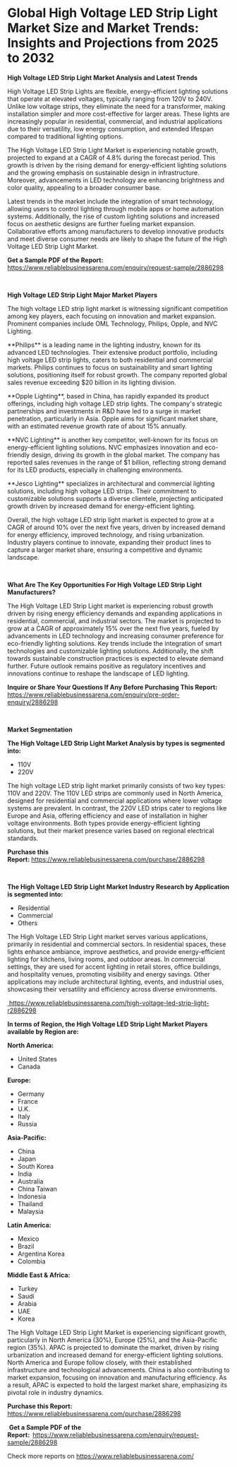 <p><h1>Global High Voltage LED Strip Light Market Size and Market Trends: Insights and Projections from 2025 to 2032</h1></p><p><strong>High Voltage LED Strip Light Market Analysis and Latest Trends</strong></p>
<p><p>High Voltage LED Strip Lights are flexible, energy-efficient lighting solutions that operate at elevated voltages, typically ranging from 120V to 240V. Unlike low voltage strips, they eliminate the need for a transformer, making installation simpler and more cost-effective for larger areas. These lights are increasingly popular in residential, commercial, and industrial applications due to their versatility, low energy consumption, and extended lifespan compared to traditional lighting options.</p><p>The High Voltage LED Strip Light Market is experiencing notable growth, projected to expand at a CAGR of 4.8% during the forecast period. This growth is driven by the rising demand for energy-efficient lighting solutions and the growing emphasis on sustainable design in infrastructure. Moreover, advancements in LED technology are enhancing brightness and color quality, appealing to a broader consumer base. </p><p>Latest trends in the market include the integration of smart technology, allowing users to control lighting through mobile apps or home automation systems. Additionally, the rise of custom lighting solutions and increased focus on aesthetic designs are further fueling market expansion. Collaborative efforts among manufacturers to develop innovative products and meet diverse consumer needs are likely to shape the future of the High Voltage LED Strip Light Market.</p></p>
<p><strong>Get a Sample PDF of the Report:&nbsp;</strong> <a href="https://www.reliablebusinessarena.com/enquiry/request-sample/2886298?utm_campaign=3055&utm_medium=2&utm_source=Github&utm_content=ia&utm_term=13032025&utm_id=high-voltage-led-strip-light">https://www.reliablebusinessarena.com/enquiry/request-sample/2886298</a></p>
<p>&nbsp;</p>
<p><strong>High Voltage LED Strip Light Major Market Players</strong></p>
<p><p>The high voltage LED strip light market is witnessing significant competition among key players, each focusing on innovation and market expansion. Prominent companies include OML Technology, Philips, Opple, and NVC Lighting.</p><p>**Philips** is a leading name in the lighting industry, known for its advanced LED technologies. Their extensive product portfolio, including high voltage LED strip lights, caters to both residential and commercial markets. Philips continues to focus on sustainability and smart lighting solutions, positioning itself for robust growth. The company reported global sales revenue exceeding $20 billion in its lighting division.</p><p>**Opple Lighting**, based in China, has rapidly expanded its product offerings, including high voltage LED strip lights. The company's strategic partnerships and investments in R&D have led to a surge in market penetration, particularly in Asia. Opple aims for significant market share, with an estimated revenue growth rate of about 15% annually.</p><p>**NVC Lighting** is another key competitor, well-known for its focus on energy-efficient lighting solutions. NVC emphasizes innovation and eco-friendly design, driving its growth in the global market. The company has reported sales revenues in the range of $1 billion, reflecting strong demand for its LED products, especially in challenging environments.</p><p>**Jesco Lighting** specializes in architectural and commercial lighting solutions, including high voltage LED strips. Their commitment to customizable solutions supports a diverse clientele, projecting anticipated growth driven by increased demand for energy-efficient lighting.</p><p>Overall, the high voltage LED strip light market is expected to grow at a CAGR of around 10% over the next five years, driven by increased demand for energy efficiency, improved technology, and rising urbanization. Industry players continue to innovate, expanding their product lines to capture a larger market share, ensuring a competitive and dynamic landscape.</p></p>
<p>&nbsp;</p>
<p><strong>What Are The Key Opportunities For High Voltage LED Strip Light Manufacturers?</strong></p>
<p><p>The High Voltage LED Strip Light market is experiencing robust growth driven by rising energy efficiency demands and expanding applications in residential, commercial, and industrial sectors. The market is projected to grow at a CAGR of approximately 15% over the next five years, fueled by advancements in LED technology and increasing consumer preference for eco-friendly lighting solutions. Key trends include the integration of smart technologies and customizable lighting solutions. Additionally, the shift towards sustainable construction practices is expected to elevate demand further. Future outlook remains positive as regulatory incentives and innovations continue to reshape the landscape of LED lighting.</p></p>
<p><strong>Inquire or Share Your Questions If Any Before Purchasing This Report:</strong> <a href="https://www.reliablebusinessarena.com/enquiry/pre-order-enquiry/2886298?utm_campaign=3055&utm_medium=2&utm_source=Github&utm_content=ia&utm_term=13032025&utm_id=high-voltage-led-strip-light">https://www.reliablebusinessarena.com/enquiry/pre-order-enquiry/2886298</a></p>
<p>&nbsp;</p>
<p><strong>Market Segmentation</strong></p>
<p><strong>The High Voltage LED Strip Light Market Analysis by types is segmented into:</strong></p>
<p><ul><li>110V</li><li>220V</li></ul></p>
<p><p>The high voltage LED strip light market primarily consists of two key types: 110V and 220V. The 110V LED strips are commonly used in North America, designed for residential and commercial applications where lower voltage systems are prevalent. In contrast, the 220V LED strips cater to regions like Europe and Asia, offering efficiency and ease of installation in higher voltage environments. Both types provide energy-efficient lighting solutions, but their market presence varies based on regional electrical standards.</p></p>
<p><strong>Purchase this Report:&nbsp;</strong><a href="https://www.reliablebusinessarena.com/purchase/2886298?utm_campaign=3055&utm_medium=2&utm_source=Github&utm_content=ia&utm_term=13032025&utm_id=high-voltage-led-strip-light">https://www.reliablebusinessarena.com/purchase/2886298</a></p>
<p>&nbsp;</p>
<p><strong>The High Voltage LED Strip Light Market Industry Research by Application is segmented into:</strong></p>
<p><ul><li>Residential</li><li>Commercial</li><li>Others</li></ul></p>
<p><p>The High Voltage LED Strip Light market serves various applications, primarily in residential and commercial sectors. In residential spaces, these lights enhance ambiance, improve aesthetics, and provide energy-efficient lighting for kitchens, living rooms, and outdoor areas. In commercial settings, they are used for accent lighting in retail stores, office buildings, and hospitality venues, promoting visibility and energy savings. Other applications may include architectural lighting, events, and industrial uses, showcasing their versatility and efficiency across diverse environments.</p></p>
<p><a href="https://www.reliablebusinessarena.com/high-voltage-led-strip-light-r2886298?utm_campaign=3055&utm_medium=2&utm_source=Github&utm_content=ia&utm_term=13032025&utm_id=high-voltage-led-strip-light">&nbsp;https://www.reliablebusinessarena.com/high-voltage-led-strip-light-r2886298</a></p>
<p><strong>In terms of Region, the High Voltage LED Strip Light Market Players available by Region are:</strong></p>
<p>
    <p> <strong> North America: </strong>
        <ul>
            <li>United States</li>
            <li>Canada</li>
        </ul>
        </p> 
    <p> <strong> Europe: </strong>
        <ul>
            <li>Germany</li>
            <li>France</li>
            <li>U.K.</li>
            <li>Italy</li>
            <li>Russia</li>
        </ul>
        </p> 
    <p> <strong> Asia-Pacific: </strong>
        <ul>
            <li>China</li>
            <li>Japan</li>
            <li>South Korea</li>
            <li>India</li>
            <li>Australia</li>
            <li>China Taiwan</li>
            <li>Indonesia</li>
            <li>Thailand</li>
            <li>Malaysia</li>
        </ul>
        </p> 
    <p> <strong> Latin America: </strong>
        <ul>
            <li>Mexico</li>
            <li>Brazil</li>
            <li>Argentina Korea</li>
            <li>Colombia</li>
        </ul>
        </p> 
    <p> <strong> Middle East & Africa: </strong>
        <ul>
            <li>Turkey</li>
            <li>Saudi</li>
            <li>Arabia</li>
            <li>UAE</li>
            <li>Korea</li>
        </ul>
    </p>
    </p>
<p><p>The High Voltage LED Strip Light Market is experiencing significant growth, particularly in North America (30%), Europe (25%), and the Asia-Pacific region (35%). APAC is projected to dominate the market, driven by rising urbanization and increased demand for energy-efficient lighting solutions. North America and Europe follow closely, with their established infrastructure and technological advancements. China is also contributing to market expansion, focusing on innovation and manufacturing efficiency. As a result, APAC is expected to hold the largest market share, emphasizing its pivotal role in industry dynamics.</p></p>
<p><strong>Purchase this Report: </strong><a href="https://www.reliablebusinessarena.com/purchase/2886298?utm_campaign=3055&utm_medium=2&utm_source=Github&utm_content=ia&utm_term=13032025&utm_id=high-voltage-led-strip-light">https://www.reliablebusinessarena.com/purchase/2886298</a></p>
<p>&nbsp;<strong>Get a Sample PDF of the Report:&nbsp;&nbsp;</strong><a href="https://www.reliablebusinessarena.com/enquiry/request-sample/2886298?utm_campaign=3055&utm_medium=2&utm_source=Github&utm_content=ia&utm_term=13032025&utm_id=high-voltage-led-strip-light">https://www.reliablebusinessarena.com/enquiry/request-sample/2886298</a></p>
<p><strong></strong></p>
<p>Check more reports on <a href="https://www.reliablebusinessarena.com/?utm_campaign=3055&utm_medium=2&utm_source=Github&utm_content=ia&utm_term=13032025&utm_id=high-voltage-led-strip-light">https://www.reliablebusinessarena.com/</a></p>